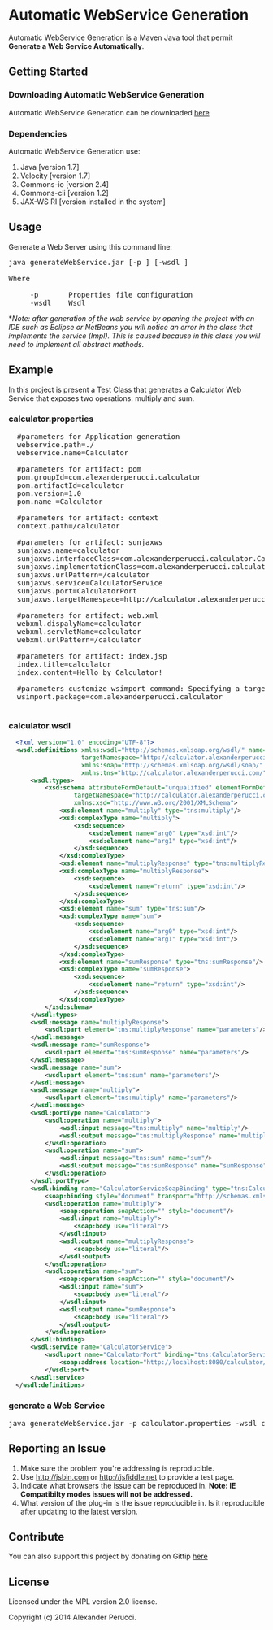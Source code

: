 Automatic WebService Generation
==================

Automatic WebService Generation is a Maven Java tool that permit **Generate a Web Service Automatically**.

## Getting Started

### Downloading Automatic WebService Generation

Automatic WebService Generation can be downloaded [here](https://github.com/prednaxela/generatewebservice/archive/master.zip)

### Dependencies

Automatic WebService Generation use:

 1. Java [version 1.7]
 2. Velocity [version 1.7]
 3. Commons-io [version 2.4]
 4. Commons-cli [version 1.2]
 5. JAX-WS RI [version installed in the system]

## Usage

Generate a Web Server using this command line:

<pre>
java generateWebService.jar [-p <arg>] [-wsdl <arg>]

Where

     -p <arg>      Properties file configuration
     -wsdl <arg>   Wsdl
</pre>

**Note: after generation of the web service by opening the project with an IDE such as Eclipse or NetBeans you will notice an error in the class that implements the service (*Impl). This is caused because in this class you will need to implement all abstract methods.**

## Example

In this project is present a Test Class that generates a Calculator Web Service that exposes two operations: multiply and sum.

### calculator.properties

<pre>
  #parameters for Application generation
  webservice.path=./
  webservice.name=Calculator
  
  #parameters for artifact: pom
  pom.groupId=com.alexanderperucci.calculator
  pom.artifactId=calculator
  pom.version=1.0
  pom.name =Calculator
  
  #parameters for artifact: context
  context.path=/calculator
  
  #parameters for artifact: sunjaxws
  sunjaxws.name=calculator
  sunjaxws.interfaceClass=com.alexanderperucci.calculator.Calculator
  sunjaxws.implementationClass=com.alexanderperucci.calculator.CalculatorImpl
  sunjaxws.urlPattern=/calculator
  sunjaxws.service=CalculatorService
  sunjaxws.port=CalculatorPort
  sunjaxws.targetNamespace=http://calculator.alexanderperucci.com/
  
  #parameters for artifact: web.xml
  webxml.dispalyName=calculator
  webxml.servletName=calculator
  webxml.urlPattern=/calculator
  
  #parameters for artifact: index.jsp
  index.title=calculator
  index.content=Hello by Calculator!
  
  #parameters customize wsimport command: Specifying a target package via this command-line option, overrides any wsdl and schema binding customization for package name and the default package name algorithm defined in the specification
  wsimport.package=com.alexanderperucci.calculator

</pre>

### calculator.wsdl

```xml
  <?xml version="1.0" encoding="UTF-8"?>
  <wsdl:definitions xmlns:wsdl="http://schemas.xmlsoap.org/wsdl/" name="CalculatorService"
                    targetNamespace="http://calculator.alexanderperucci.com/"
                    xmlns:soap="http://schemas.xmlsoap.org/wsdl/soap/"
                    xmlns:tns="http://calculator.alexanderperucci.com/" xmlns:xsd="http://www.w3.org/2001/XMLSchema">
      <wsdl:types>
          <xsd:schema attributeFormDefault="unqualified" elementFormDefault="unqualified"
                  targetNamespace="http://calculator.alexanderperucci.com/" xmlns:tns="http://calculator.alexanderperucci.com/"
                  xmlns:xsd="http://www.w3.org/2001/XMLSchema">
              <xsd:element name="multiply" type="tns:multiply"/>
              <xsd:complexType name="multiply">
                  <xsd:sequence>
                      <xsd:element name="arg0" type="xsd:int"/>
                      <xsd:element name="arg1" type="xsd:int"/>
                  </xsd:sequence>
              </xsd:complexType>
              <xsd:element name="multiplyResponse" type="tns:multiplyResponse"/>
              <xsd:complexType name="multiplyResponse">
                  <xsd:sequence>
                      <xsd:element name="return" type="xsd:int"/>
                  </xsd:sequence>
              </xsd:complexType>
              <xsd:element name="sum" type="tns:sum"/>
              <xsd:complexType name="sum">
                  <xsd:sequence>
                      <xsd:element name="arg0" type="xsd:int"/>
                      <xsd:element name="arg1" type="xsd:int"/>
                  </xsd:sequence>
              </xsd:complexType>
              <xsd:element name="sumResponse" type="tns:sumResponse"/>
              <xsd:complexType name="sumResponse">
                  <xsd:sequence>
                      <xsd:element name="return" type="xsd:int"/>
                  </xsd:sequence>
              </xsd:complexType>
          </xsd:schema>
      </wsdl:types>
      <wsdl:message name="multiplyResponse">
          <wsdl:part element="tns:multiplyResponse" name="parameters"/>
      </wsdl:message>
      <wsdl:message name="sumResponse">
          <wsdl:part element="tns:sumResponse" name="parameters"/>
      </wsdl:message>
      <wsdl:message name="sum">
          <wsdl:part element="tns:sum" name="parameters"/>
      </wsdl:message>
      <wsdl:message name="multiply">
          <wsdl:part element="tns:multiply" name="parameters"/>
      </wsdl:message>
      <wsdl:portType name="Calculator">
          <wsdl:operation name="multiply">
              <wsdl:input message="tns:multiply" name="multiply"/>
              <wsdl:output message="tns:multiplyResponse" name="multiplyResponse"/>
          </wsdl:operation>
          <wsdl:operation name="sum">
              <wsdl:input message="tns:sum" name="sum"/>
              <wsdl:output message="tns:sumResponse" name="sumResponse"/>
          </wsdl:operation>
      </wsdl:portType>
      <wsdl:binding name="CalculatorServiceSoapBinding" type="tns:Calculator">
          <soap:binding style="document" transport="http://schemas.xmlsoap.org/soap/http"/>
          <wsdl:operation name="multiply">
              <soap:operation soapAction="" style="document"/>
              <wsdl:input name="multiply">
                  <soap:body use="literal"/>
              </wsdl:input>
              <wsdl:output name="multiplyResponse">
                  <soap:body use="literal"/>
              </wsdl:output>
          </wsdl:operation>
          <wsdl:operation name="sum">
              <soap:operation soapAction="" style="document"/>
              <wsdl:input name="sum">
                  <soap:body use="literal"/>
              </wsdl:input>
              <wsdl:output name="sumResponse">
                  <soap:body use="literal"/>
              </wsdl:output>
          </wsdl:operation>
      </wsdl:binding>
      <wsdl:service name="CalculatorService">
          <wsdl:port name="CalculatorPort" binding="tns:CalculatorServiceSoapBinding">
              <soap:address location="http://localhost:8080/calculator/calculator"/>
          </wsdl:port>
      </wsdl:service>
  </wsdl:definitions>
```

### generate a Web Service

<pre>
java generateWebService.jar -p calculator.properties -wsdl calculator.wsdl
</pre>

## Reporting an Issue

1. Make sure the problem you're addressing is reproducible.
2. Use http://jsbin.com or http://jsfiddle.net to provide a test page.
3. Indicate what browsers the issue can be reproduced in. **Note: IE Compatibilty modes issues will not be addressed.**
4. What version of the plug-in is the issue reproducible in. Is it reproducible after updating to the latest version.

## Contribute
You can also support this project by donating on Gittip [here](https://www.gittip.com/prednaxela/)

## License
Licensed under the MPL version 2.0 license.

Copyright (c) 2014 Alexander Perucci.
